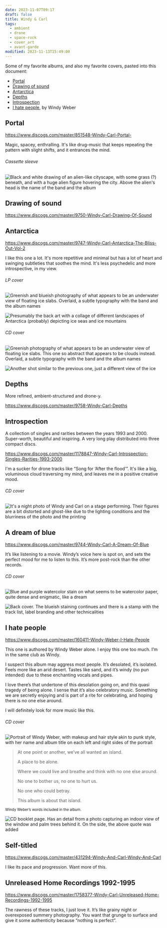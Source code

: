 ```yaml
---
date: 2023-11-07T09:17
draft: false
title: Windy & Carl
tags:
  - ambient
  - drone
  - space-rock
  - cover_art
  - avant-garde
modified: 2023-11-13T15:49:00
---
```

Some of my favorite albums, and also my favorite covers, pasted into this document:

- [Portal](#portal)
- [Drawing of sound](#drawing-of-sound)
- [Antarctica](#antarctica)
- [Depths](#depths)
- [Introspection](#introspection)
- [I hate people](#i-hate-people), by Windy Weber

## Portal

https://www.discogs.com/master/851548-Windy-Carl-Portal-

Magic, spacey, enthralling. It's like drug-music that keeps repeating the pattern with slight shifts, and it entrances the mind.

###### Cassette sleeve

![Black and white drawing of an alien-like cityscape, with some grass (?) beneath, and  with a huge alien figure hovering the city. Above the alien's head is the name of the band and the album](windy_and_carl-1699348737359.jpeg)

## Drawing of sound

https://www.discogs.com/master/9750-Windy-Carl-Drawing-Of-Sound

## Antarctica

https://www.discogs.com/master/9747-Windy-Carl-Antarctica-The-Bliss-Out-Vol-2

I like this one a lot. It's more repetitive and minimal but has a lot of heart and swinging subtleties that soothes the mind. It's less psychedelic and more introspective, in my view.

###### LP cover

![Greenish and blueish photography of what appears to be an underwater view of floating ice slabs. Overlaid, a subtle typography with the band and the album names](windy_and_carl-1699376241744.jpeg)

![Presumably the back art with a collage of different landscapes of Antarctica (probably) depicting ice seas and ice mountains](windy_and_carl-1699376629806.jpeg)

###### CD cover

![Greenish photography of what appears to be an underwater view of floating ice slabs. This one so abstract that appears to be clouds instead. Overlaid, a subtle typography with the band and the album names](windy_and_carl-1699376118898.jpeg)

![Another shot similar to the previous one, just a different view of the ice](windy_and_carl-1699376569933.jpeg)

## Depths

More refined, ambient-structured and drone-y.

https://www.discogs.com/master/9758-Windy-Carl-Depths

## Introspection

A collection of singles and rarities between the years 1993 and 2000. Super-worth, beautiful and inspiring. A very long play distributed into three compact discs.

https://www.discogs.com/master/1178847-Windy-Carl-Introspection-Singles-Rarities-1993-2000

I'm a sucker for drone tracks like “Song for ‘After the flood’”. It's like a big, voluminous cloud traversing my mind, and leaves me in a positive creative mood.

###### CD cover

![It's a night photo of Windy and Carl on a stage performing. Their figures are a bit distorted and ghost-like due to the lighting conditions and the blurriness of the photo and the printing](windy_and_carl-1699607248907.jpeg)

## A dream of blue

https://www.discogs.com/master/9744-Windy-Carl-A-Dream-Of-Blue

It’s like listening to a movie. Windy’s voice here is spot on, and sets the perfect mood for me to listen to this. It’s more post-rock than the other records.

###### CD cover

![Blue and purple watercolor stain on what seems to be watercolor paper, quite dense and enigmatic, like a dream](windy_and_carl-1699625280225.jpeg)

![Back cover. The blueish staining continues and there is a stamp with the track list, label branding and other technicalities](windy_and_carl-1699625339798.jpeg)

## I hate people

https://www.discogs.com/master/160411-Windy-Weber-I-Hate-People

This one is authored by Windy Weber alone. I enjoy this one too much. I’m in the same club as Windy.

I suspect this album may aggress most people. It’s desolated, it’s isolated. Feels more like an arid desert. Tastes like sand, and it’s windy (no pun intended) due to these enchanting vocals and pipes.

I love there’s that undertone of this desolation going on, and this quasi tragedy of being alone. I sense that it’s also celebratory music. Something we are secretly enjoying and is part of a rite for celebrating, and hoping there is no one else around.

I will definitely look for more music like this.

###### CD cover

![Portrait of Windy Weber, with makeup and hair style akin to punk style, with her name and album title on each left and right sides of the portrait](windy_and_carl-1699891499695.jpeg)

> At one point or another, we’ve all wanted an island.
> 
> A place to be alone.
> 
> Where we could live and breathe and think with no one else around.
> 
> No one to bother us, no one to hurt us.
> 
> No one who could betray.
> 
> This album is about that island.

<small>Windy Weber’s words included in the album.</small>

![CD booklet page. Has an detail from a photo capturing an indoor view of the window and palm trees behind it. On the side, the above quote was added](windy_and_carl-1699891589492.jpeg)

## Self-titled

https://www.discogs.com/master/431294-Windy-And-Carl-Windy-And-Carl

I like its pace and progression. Want more of this.

## Unreleased Home Recordings 1992-1995

https://www.discogs.com/master/1758377-Windy-Carl-Unreleased-Home-Recordings-1992-1995

The rawness of these tracks, I just love it. It’s like grainy night or overexposed summery photography. You want that grunge to surface and give it some authenticity because “nothing is perfect”.